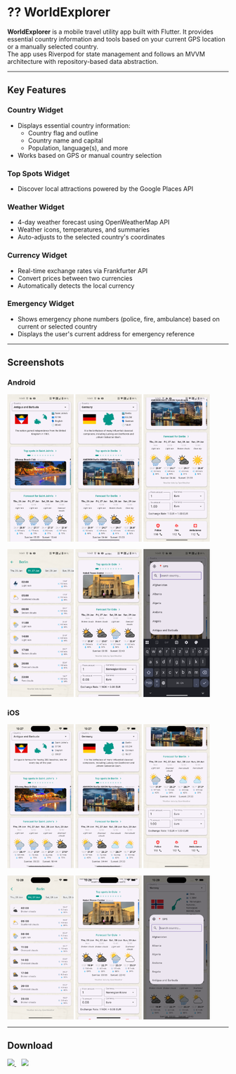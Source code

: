 # ?? WorldExplorer

**WorldExplorer** is a mobile travel utility app built with Flutter. It provides essential country information and tools based on your current GPS location or a manually selected country.  
The app uses Riverpod for state management and follows an MVVM architecture with repository-based data abstraction.

---

## Key Features

### Country Widget
- Displays essential country information:
  - Country flag and outline
  - Country name and capital
  - Population, language(s), and more
- Works based on GPS or manual country selection

### Top Spots Widget
- Discover local attractions powered by the Google Places API

### Weather Widget
- 4-day weather forecast using OpenWeatherMap API
- Weather icons, temperatures, and summaries
- Auto-adjusts to the selected country's coordinates

### Currency Widget
- Real-time exchange rates via Frankfurter API
- Convert prices between two currencies
- Automatically detects the local currency

### Emergency Widget
- Shows emergency phone numbers (police, fire, ambulance) based on current or selected country
- Displays the user's current address for emergency reference

---

## Screenshots

### Android

<p float="left">
  <img src="docs/screenshots android/en1.png" width="30%"/>
  <img src="docs/screenshots android/en2.png" width="30%"/>
  <img src="docs/screenshots android/en3.png" width="30%"/>
</p>
<p float="left">
  <img src="docs/screenshots android/en4.png" width="30%"/>
  <img src="docs/screenshots android/en5.png" width="30%"/>
  <img src="docs/screenshots android/en6.png" width="30%"/>
</p>

### iOS

<p float="left">
  <img src="docs/screenshots iOS/en1.png" width="30%"/>
  <img src="docs/screenshots iOS/en2.png" width="30%"/>
  <img src="docs/screenshots iOS/en3.png" width="30%"/>
</p>
<p float="left">
  <img src="docs/screenshots iOS/en4.png" width="30%"/>
  <img src="docs/screenshots iOS/en5.png" width="30%"/>
  <img src="docs/screenshots iOS/en6.png" width="30%"/>
</p>

---

## Download

<p float="left">
  <a href="https://play.google.com/store/apps/details?id=at.rony.worldexplorer" target="_blank">
    <img src="https://upload.wikimedia.org/wikipedia/commons/7/78/Google_Play_Store_badge_EN.svg" height="60">
  </a>
  &nbsp;&nbsp;
  <a href="https://testflight.apple.com/join/CwDrV8AK" target="_blank">
    <img src="https://developer.apple.com/assets/elements/badges/download-on-the-app-store.svg" height="60">
  </a>
</p>
